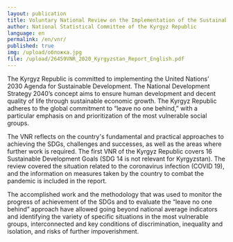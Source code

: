 ```yaml
---
layout: publication
title: Voluntary National Review on the Implementation of the Sustainable Development Goals in the Kyrgyz Republic 
author: National Statistical Committee of the Kyrgyz Republic
language: en
permalink: /en/vnr/
published: true
img: /upload/обложка.jpg
file: /upload/26459VNR_2020_Kyrgyzstan_Report_English.pdf
---
```


The Kyrgyz Republic is committed to implementing the United Nations’ 2030 Agenda for Sustainable Development. The National Development Strategy 2040’s concept aims to ensure human development and decent quality of life through sustainable economic growth. The Kyrgyz Republic adheres to the global commitment to “leave no one behind,” with a particular emphasis on and prioritization of the most vulnerable social groups.

The VNR reflects on the country's fundamental and practical approaches to achieving the SDGs, challenges and successes, as well as the areas where further work is required. The first VNR of the Kyrgyz Republic covers 16 Sustainable Development Goals (SDG 14 is not relevant for Kyrgyzstan). The review covered the situation related to the coronavirus infection (COVID 19), and the information on measures taken by the country to combat the pandemic is included in the report.

The accomplished work and the methodology that was used to monitor the progress of achievement of the SDGs and to evaluate the “leave no one behind” approach have allowed going beyond national average indicators and identifying the variety of specific situations in the most vulnerable groups, interconnected and key conditions of discrimination, inequality and isolation, and risks of further impoverishment.
